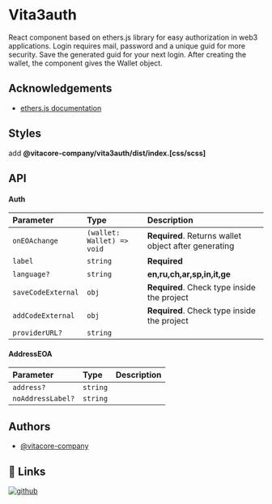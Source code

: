 # Vita3auth

React component based on ethers.js library for easy authorization in web3 applications. Login requires mail, password and a unique guid for more security. Save the generated guid for your next login. After creating the wallet, the component gives the Wallet object.

## Acknowledgements

- [ethers.js documentation](https://docs.ethers.org/v5/)

## Styles

add **@vitacore-company/vita3auth/dist/index.[css/scss]**

## API

#### Auth

| Parameter          | Type                       | Description                                          |
| :----------------- | :------------------------- | :--------------------------------------------------- |
| `onEOAchange`      | `(wallet: Wallet) => void` | **Required**. Returns wallet object after generating |
| `label`            | `string`                   | **Required**                                         |
| `language?`        | `string`                   | **en,ru,ch,ar,sp,in,it,ge**                          |
| `saveCodeExternal` | `obj`                      | **Required**. Check type inside the project          |
| `addCodeExternal`  | `obj`                      | **Required**. Check type inside the project          |
| `providerURL?`     | `string`                   |                                                      |

#### AddressEOA

| Parameter         | Type     | Description |
| :---------------- | :------- | :---------- |
| `address?`        | `string` |             |
| `noAddressLabel?` | `string` |             |

## Authors

- [@vitacore-company](https://vitacore.ru/)

## 🔗 Links

[![github](https://img.shields.io/badge/github-000?style=for-the-badge&logo=github&logoColor=white)](https://github.com/vitacore-company/vita3auth)
